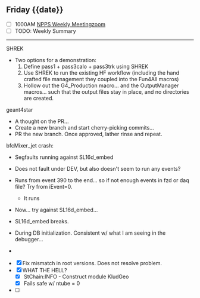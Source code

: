 ## Friday {{date}}

- [ ] 1000AM [NPPS Weekly Meeting](https://docs.google.com/document/d/1YfTyXPeXNQU4XUB28bvHJolgyBIJ2bfrd0u9Gd3WD70/edit)[zoom](https://bnl.zoomgov.com/j/16157150845?pwd=NXNqTi9ZWEFBKzYwRXQ5U3NXU1dBZz09)
- [ ] TODO: Weekly Summary

---------

SHREK
- Two options for a demonstration:
	1. Define pass1 + pass3calo + pass3trk using SHREK
	2. Use SHREK to run the existing HF workflow (including the hand crafted file management they coupled into the Fun4All macros)
	3. Hollow out the G4_Production macro... and the OutputManager macros... such that the output files stay in place, and no directories are created.

geant4star
- A thought on the PR...
- Create a new branch and start cherry-picking commits...
- PR the new branch.  Once approved, lather rinse and repeat.

	
	
bfcMixer_jet crash:

- Segfaults running against SL16d_embed
- Does not fault under DEV, but also doesn't seem to run any events?
- Runs from event 390 to the end... so if not enough events in fzd or daq file?  Try from iEvent=0.
	- It runs
- Now... try against SL16d_embed...

- SL16d_embed breaks.
- During DB initialization.  Consistent w/ what I am seeing in the debugger...
- 

- [x] Fix mismatch in root versions.   Does not resolve problem.
- [x] WHAT THE HELL?
	- [x] StChain:INFO  - Construct module KludGeo
	- [x] Fails safe w/ ntube = 0
- [ ] 
